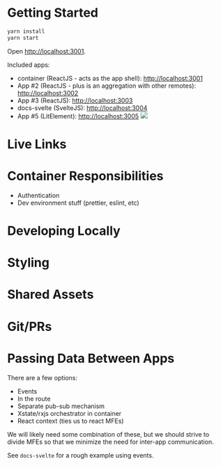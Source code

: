 # Getting Started

```sh
yarn install
yarn start
```

Open [http://localhost:3001](http://localhost:3001).

Included apps:

- container (ReactJS - acts as the app shell): [http://localhost:3001](http://localhost:3001)
- App #2 (ReactJS - plus is an aggregation with other remotes):
  [http://localhost:3002](http://localhost:3002)
- App #3 (ReactJS): [http://localhost:3003](http://localhost:3003)
- docs-svelte (SvelteJS): [http://localhost:3004](http://localhost:3004)
- App #5 (LitElement): [http://localhost:3005](http://localhost:3005)
  <img src="https://ssl.google-analytics.com/collect?v=1&t=event&ec=email&ea=open&t=event&tid=UA-120967034-1&z=1589682154&cid=ae045149-9d17-0367-bbb0-11c41d92b411&dt=ModuleFederationExamples&dp=/email/ComprehensiveDemo">

# Live Links

# Container Responsibilities

- Authentication
- Dev environment stuff (prettier, eslint, etc)

# Developing Locally

# Styling

# Shared Assets

# Git/PRs

# Passing Data Between Apps

There are a few options:

- Events
- In the route
- Separate pub-sub mechanism
- Xstate/rxjs orchestrator in container
- React context (ties us to react MFEs)

We will likely need some combination of these, but we should strive to divide MFEs so that we
minimize the need for inter-app communication.

See `docs-svelte` for a rough example using events.
